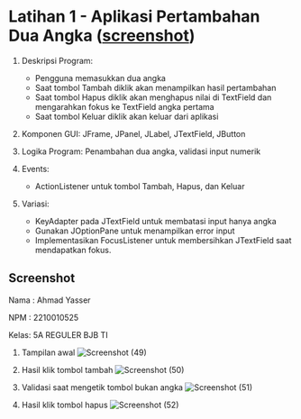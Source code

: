 # Latihan 1 - Aplikasi Pertambahan Dua Angka ([screenshot](#screenshot))

1. Deskripsi Program:

   - Pengguna memasukkan dua angka
   - Saat tombol Tambah diklik akan menampilkan hasil pertambahan
   - Saat tombol Hapus diklik akan menghapus nilai di TextField dan mengarahkan fokus ke TextField angka pertama
   - Saat tombol Keluar diklik akan keluar dari aplikasi

2. Komponen GUI: JFrame, JPanel, JLabel, JTextField, JButton

3. Logika Program: Penambahan dua angka, validasi input numerik

4. Events:

   - ActionListener untuk tombol Tambah, Hapus, dan Keluar

5. Variasi:
   - KeyAdapter pada JTextField untuk membatasi input hanya angka
   - Gunakan JOptionPane untuk menampilkan error input
   - Implementasikan FocusListener untuk membersihkan JTextField saat mendapatkan fokus.

## Screenshot

Nama : Ahmad Yasser

NPM  : 2210010525

Kelas: 5A REGULER BJB TI

1. Tampilan awal
![Screenshot (49)](https://github.com/user-attachments/assets/cc224d6e-d689-42be-824b-a2b95dd521a6)

2. Hasil klik tombol tambah
![Screenshot (50)](https://github.com/user-attachments/assets/79a0084f-9a56-4000-8ec3-388e1fa3cdf6)

3. Validasi saat mengetik tombol bukan angka
![Screenshot (51)](https://github.com/user-attachments/assets/c53efd9e-c83d-4f79-b21d-fe4b2c8f832c)

4. Hasil klik tombol hapus
![Screenshot (52)](https://github.com/user-attachments/assets/60caa787-e772-45fe-9b5b-a6402a8a56df)
